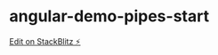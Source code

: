 # angular-demo-pipes-start

[Edit on StackBlitz ⚡️](https://stackblitz.com/edit/angular-demo-pipes-start)